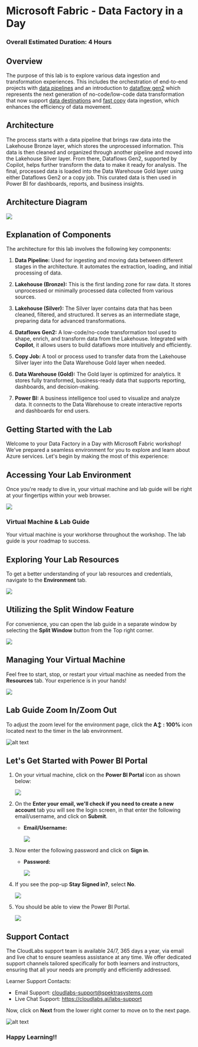 # Microsoft Fabric - Data Factory in a Day

### Overall Estimated Duration: 4 Hours

## Overview

The purpose of this lab is to explore various data ingestion and transformation experiences. This includes the orchestration of end-to-end projects with [data pipelines](https://learn.microsoft.com/fabric/data-factory/create-first-pipeline-with-sample-data) and an introduction to [dataflow gen2]() which represents the next generation of no-code/low-code data transformation that now support [data destinations](https://learn.microsoft.com/fabric/data-factory/dataflows-gen2-overview#data-destinations) and [fast copy](https://learn.microsoft.com/fabric/data-factory/dataflows-gen2-fast-copy) data ingestion, which enhances the efficiency of data movement.

## Architecture

The process starts with a data pipeline that brings raw data into the Lakehouse Bronze layer, which stores the unprocessed information. This data is then cleaned and organized through another pipeline and moved into the Lakehouse Silver layer. From there, Dataflows Gen2, supported by Copilot, helps further transform the data to make it ready for analysis. The final, processed data is loaded into the Data Warehouse Gold layer using either Dataflows Gen2 or a copy job. This curated data is then used in Power BI for dashboards, reports, and business insights.

## Architecture Diagram

![](./Media/23042025(1).png)

## Explanation of Components

The architecture for this lab involves the following key components:

1. **Data Pipeline:** Used for ingesting and moving data between different stages in the architecture. It automates the extraction, loading, and initial processing of data.

2. **Lakehouse (Bronze):** This is the first landing zone for raw data. It stores unprocessed or minimally processed data collected from various sources.

3. **Lakehouse (Silver):** The Silver layer contains data that has been cleaned, filtered, and structured. It serves as an intermediate stage, preparing data for advanced transformations.

4. **Dataflows Gen2:** A low-code/no-code transformation tool used to shape, enrich, and transform data from the Lakehouse. Integrated with **Copilot**, it allows users to build dataflows more intuitively and efficiently.

5. **Copy Job:** A tool or process used to transfer data from the Lakehouse Silver layer into the Data Warehouse Gold layer when needed.

6. **Data Warehouse (Gold):** The Gold layer is optimized for analytics. It stores fully transformed, business-ready data that supports reporting, dashboards, and decision-making.

7. **Power BI:** A business intelligence tool used to visualize and analyze data. It connects to the Data Warehouse to create interactive reports and dashboards for end users.

## Getting Started with the Lab
 
Welcome to your Data Factory in a Day with Microsoft Fabric workshop! We've prepared a seamless environment for you to explore and learn about Azure services. Let's begin by making the most of this experience:

## Accessing Your Lab Environment
 
Once you're ready to dive in, your virtual machine and lab guide will be right at your fingertips within your web browser.
 
![](./Media/23042025(2).png)

### Virtual Machine & Lab Guide
 
Your virtual machine is your workhorse throughout the workshop. The lab guide is your roadmap to success.
 
## Exploring Your Lab Resources
 
To get a better understanding of your lab resources and credentials, navigate to the **Environment** tab.
 
![](./Media/23042025(3).png)
 
## Utilizing the Split Window Feature
 
For convenience, you can open the lab guide in a separate window by selecting the **Split Window** button from the Top right corner.
 
![](./Media/23042025(4).png)
 
## Managing Your Virtual Machine
 
Feel free to start, stop, or restart your virtual machine as needed from the **Resources** tab. Your experience is in your hands!
 
![](./Media/23042025(5).png)

## Lab Guide Zoom In/Zoom Out

To adjust the zoom level for the environment page, click the **A↕ : 100%** icon located next to the timer in the lab environment.

![alt text](image-1.png)

## Let's Get Started with Power BI Portal
 
1. On your virtual machine, click on the **Power BI Portal** icon as shown below:
 
   ![](./Media/23042025(6).png)

2. On the **Enter your email, we'll check if you need to create a new account** tab you will see the login screen, in that enter the following email/username, and click on **Submit**.
 
   - **Email/Username:** <inject key="AzureAdUserEmail"></inject>
 
     ![](./Media/23042025(7).png)
 
3. Now enter the following password and click on **Sign in**.
 
   - **Password:** <inject key="AzureAdUserPassword"></inject>
 
     ![](./Media/23042025(8).png)
     
1. If you see the pop-up **Stay Signed in?**, select **No**.

   ![](./Media/23042025(9).png)

1. You should be able to view the Power BI Portal.

   ![](./Media/23042025(10).png)
   
## Support Contact
 
The CloudLabs support team is available 24/7, 365 days a year, via email and live chat to ensure seamless assistance at any time. We offer dedicated support channels tailored specifically for both learners and instructors, ensuring that all your needs are promptly and efficiently addressed.

Learner Support Contacts:
- Email Support: cloudlabs-support@spektrasystems.com
- Live Chat Support: https://cloudlabs.ai/labs-support

Now, click on **Next** from the lower right corner to move on to the next page.
 
![alt text](image.png)

### Happy Learning!!
